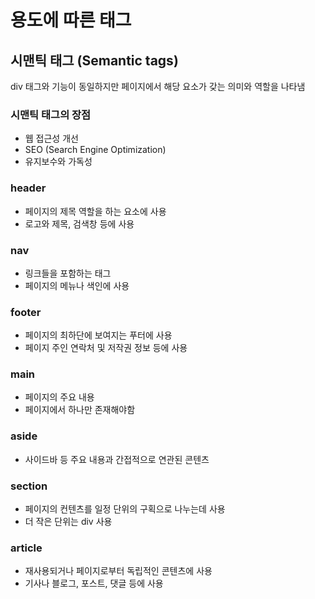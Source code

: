 # 용도에 따른 태그

## 시맨틱 태그 (Semantic tags)
div 태그와 기능이 동일하지만 페이지에서 해당 요소가 갖는 의미와 역할을 나타냄

### 시맨틱 태그의 장점
* 웹 접근성 개선
* SEO (Search Engine Optimization)
* 유지보수와 가독성

### header
* 페이지의 제목 역할을 하는 요소에 사용
* 로고와 제목, 검색창 등에 사용

### nav
* 링크들을 포함하는 태그
* 페이지의 메뉴나 색인에 사용

### footer
* 페이지의 최하단에 보여지는 푸터에 사용
* 페이지 주인 연락처 및 저작권 정보 등에 사용

### main
* 페이지의 주요 내용
* 페이지에서 하나만 존재해야함

### aside
* 사이드바 등 주요 내용과 간접적으로 연관된 콘텐츠

### section
* 페이지의 컨텐츠를 일정 단위의 구획으로 나누는데 사용
* 더 작은 단위는 div 사용

### article
* 재사용되거나 페이지로부터 독립적인 콘텐츠에 사용
* 기사나 블로그, 포스트, 댓글 등에 사용